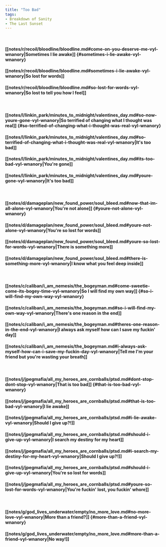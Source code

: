 ```yaml
---
title: "Too Bad"
tags:
- Breakdown of Sanity
- The Last Sunset
---
```

&nbsp;
#### [[notes/r/recoil/bloodline/bloodline.md#come-on-you-deserve-me-vyl-wnanory|Sometimes I lie awake]] {#sometimes-i-lie-awake-vyl-wnanory}
#### [[notes/r/recoil/bloodline/bloodline.md#sometimes-i-lie-awake-vyl-wnanory|So lost for words]]
#### [[notes/r/recoil/bloodline/bloodline.md#so-lost-for-words-vyl-wnanory|So lost to tell you how I feel]]
&nbsp;
#### [[notes/l/linkin_park/minutes_to_midnight/valentines_day.md#so-now-youre-gone-vyl-wnanory|So terrified of changing what I thought was real]] {#so-terrified-of-changing-what-i-thought-was-real-vyl-wnanory}
#### [[notes/l/linkin_park/minutes_to_midnight/valentines_day.md#so-terrified-of-changing-what-i-thought-was-real-vyl-wnanory|It's too bad]]
#### [[notes/l/linkin_park/minutes_to_midnight/valentines_day.md#its-too-bad-vyl-wnanory|You're gone]]
#### [[notes/l/linkin_park/minutes_to_midnight/valentines_day.md#youre-gone-vyl-wnanory|It's too bad]]
&nbsp;
#### [[notes/d/damageplan/new_found_power/soul_bleed.md#now-that-im-all-alone-vyl-wnanory|You're not alone]] {#youre-not-alone-vyl-wnanory}
#### [[notes/d/damageplan/new_found_power/soul_bleed.md#youre-not-alone-vyl-wnanory|You're so lost for words]]
#### [[notes/d/damageplan/new_found_power/soul_bleed.md#youre-so-lost-for-words-vyl-wnanory|There is something more]]
#### [[notes/d/damageplan/new_found_power/soul_bleed.md#there-is-something-more-vyl-wnanory|I know what you feel deep inside]]
&nbsp;
#### [[notes/c/caliban/i_am_nemesis/the_bogeyman.md#come-sweetie-come-its-bogey-time-vyl-wnanory|So I will find my own way]] {#so-i-will-find-my-own-way-vyl-wnanory}
#### [[notes/c/caliban/i_am_nemesis/the_bogeyman.md#so-i-will-find-my-own-way-vyl-wnanory|There's one reason in the end]]
#### [[notes/c/caliban/i_am_nemesis/the_bogeyman.md#theres-one-reason-in-the-end-vyl-wnanory|I always ask myself how can I save my fuckin' day]]
#### [[notes/c/caliban/i_am_nemesis/the_bogeyman.md#i-always-ask-myself-how-can-i-save-my-fuckin-day-vyl-wnanory|Tell me I'm your friend but you're wasting your breath]]
&nbsp;
#### [[notes/j/jpegmafia/all_my_heroes_are_cornballs/ptsd.md#dont-stop-dont-stop-vyl-wnanory|That is too bad]] {#that-is-too-bad-vyl-wnanory}
#### [[notes/j/jpegmafia/all_my_heroes_are_cornballs/ptsd.md#that-is-too-bad-vyl-wnanory|I lie awake]]
#### [[notes/j/jpegmafia/all_my_heroes_are_cornballs/ptsd.md#i-lie-awake-vyl-wnanory|Should I give up?!]]
#### [[notes/j/jpegmafia/all_my_heroes_are_cornballs/ptsd.md#should-i-give-up-vyl-wnanory|I search my destiny for my heart]]
#### [[notes/j/jpegmafia/all_my_heroes_are_cornballs/ptsd.md#i-search-my-destiny-for-my-heart-vyl-wnanory|Should I give up?!]]
#### [[notes/j/jpegmafia/all_my_heroes_are_cornballs/ptsd.md#should-i-give-up-vyl-wnanory|You're so lost for words]]
#### [[notes/j/jpegmafia/all_my_heroes_are_cornballs/ptsd.md#youre-so-lost-for-words-vyl-wnanory|You're fuckin' lost, you fuckin' whore]]
&nbsp;
#### [[notes/g/god_lives_underwater/empty/no_more_love.md#no-more-love-vyl-wnanory|More than a friend?]] {#more-than-a-friend-vyl-wnanory}
#### [[notes/g/god_lives_underwater/empty/no_more_love.md#more-than-a-friend-vyl-wnanory|No way!]]
